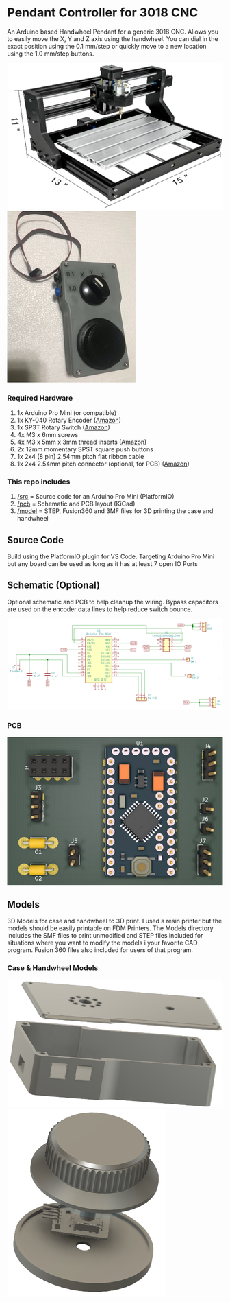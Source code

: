 # Pendant Controller for 3018 CNC
An Arduino based Handwheel Pendant for a generic 3018 CNC.  Allows you to easily move the X, Y and Z axis using the handwheel.  You can dial in the exact position using the 0.1 mm/step or quickly move to a new location using the 1.0 mm/step buttons.

![3018 CNC](media/3018cnc.png)
![](media/pendant.png)


### Required Hardware
1. 1x Arduino Pro Mini (or compatible)
1. 1x KY-040 Rotary Encoder ([Amazon](https://www.amazon.com/gp/product/B07D356LRH/ref=ppx_yo_dt_b_asin_title_o04_s00?ie=UTF8&psc=1))
1. 1x SP3T Rotary Switch ([Amazon](https://www.amazon.com/gp/product/B018LYU3OO/ref=ppx_yo_dt_b_asin_title_o01_s00?ie=UTF8&psc=1))
1. 4x M3 x 6mm screws
1. 4x M3 x 5mm x 3mm thread inserts ([Amazon](https://www.amazon.com/cSeao-120pcs-Inserted-Knurled-Embedded/dp/B07D683Q26/ref=sr_1_4?crid=11IEQW4CEOOYW&keywords=m3%2B5mm%2Bthread%2Binserts&qid=1643132299&sprefix=m3%2B5mm%2Bthread%2Binserts%2Caps%2C78&sr=8-4&th=1]))
1. 2x 12mm momentary SPST square push buttons
1. 1x 2x4 (8 pin) 2.54mm pitch flat ribbon cable
1. 1x 2x4 2.54mm pitch connector (optional, for PCB) ([Amazon](https://www.amazon.com/gp/product/B07WPBQPBT/ref=ppx_yo_dt_b_asin_title_o03_s00?ie=UTF8&psc=1))


### This repo includes
1. [/src](/src) = Source code for an Arduino Pro Mini (PlatformIO)
2. [/pcb](/pcb) = Schematic and PCB layout (KiCad)
3. [/model](/model) = STEP, Fusion360 and 3MF files for 3D printing the case and handwheel

## Source Code
Build using the PlatformIO plugin for VS Code.  Targeting Arduino Pro Mini but any board can be used as long as it has at least 7 open IO Ports

## Schematic (Optional) 
Optional schematic and PCB to help cleanup the wiring.  Bypass capacitors are used on the encoder data lines to help reduce switch bounce.

![Schematic](media/schematic.png)
### PCB
![Circuit](media/circuit_3d.jpg)

## Models
3D Models for case and handwheel to 3D print.  I used a resin printer but the models should be easily printable on FDM Printers.  The Models directory includes the SMF files to print unmodified and STEP files included for situations where you want to modify the models i your favorite CAD program.  Fusion 360 files also included for users of that program.

### Case & Handwheel Models

![Case](media/case.png) 
![Handwheel](media/handwheel.png)
